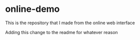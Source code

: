 # online-demo
This is the repository that I made from the online web interface

Adding this change to the readme for whatever reason